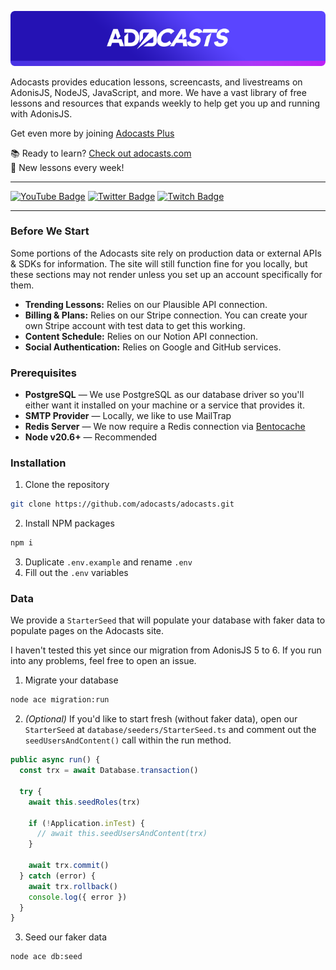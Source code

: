 ![Adocasts](https://github.com/adocasts/.github/blob/main/assets/brand-banner-rounded.png?raw=true)

Adocasts provides education lessons, screencasts, and livestreams on AdonisJS, NodeJS, JavaScript, and more. We have a vast library of free lessons and resources that expands weekly to help get you up and running with AdonisJS. 

Get even more by joining [Adocasts Plus](https://adocasts.com/pricing)

📚 Ready to learn? [Check out adocasts.com](https://adocasts.com)  
🎉 New lessons every week!

---
[![YouTube Badge](https://img.shields.io/youtube/channel/subscribers/UCTEKX3KQAJi7_0-_rSz0Edg?logo=YouTube&style=for-the-badge)](https://youtube.com/adocasts)
[![Twitter Badge](https://img.shields.io/twitter/follow/adocasts?logo=twitter&logoColor=white&style=for-the-badge)](https://twitter.com/adocasts)
[![Twitch Badge](https://img.shields.io/twitch/status/adocasts?logo=twitch&logoColor=white&style=for-the-badge)](https://twitch.tv/adocasts)

___

### Before We Start
Some portions of the Adocasts site rely on production data or external APIs & SDKs for information. The site will still function fine for you locally, but these sections may not render unless you set up an account specifically for them.
* **Trending Lessons:** Relies on our Plausible API connection.
* **Billing & Plans:** Relies on our Stripe connection. You can create your own Stripe account with test data to get this working.
* **Content Schedule:** Relies on our Notion API connection.
* **Social Authentication:** Relies on Google and GitHub services.

### Prerequisites
* **PostgreSQL** &mdash; We use PostgreSQL as our database driver so you'll either want it installed on your machine or a service that provides it.
* **SMTP Provider** &mdash; Locally, we like to use MailTrap
* **Redis Server** &mdash; We now require a Redis connection via [Bentocache](https://bentocache.dev/docs/introduction)
* **Node v20.6+** &mdash; Recommended

### Installation
1. Clone the repository
```sh
git clone https://github.com/adocasts/adocasts.git
```
2. Install NPM packages
```sh
npm i
```
3. Duplicate `.env.example` and rename `.env`
4. Fill out the `.env` variables

### Data
We provide a `StarterSeed` that will populate your database with faker data to populate pages on the Adocasts site.

I haven't tested this yet since our migration from AdonisJS 5 to 6. If you run into any problems, feel free to open an issue.

1. Migrate your database
```sh
node ace migration:run
```
2. _(Optional)_ If you'd like to start fresh (without faker data), open our `StarterSeed` at `database/seeders/StarterSeed.ts` and comment out the `seedUsersAndContent()` call within the run method.
```ts
public async run() {
  const trx = await Database.transaction()
  
  try {
    await this.seedRoles(trx)

    if (!Application.inTest) {
      // await this.seedUsersAndContent(trx)
    }

    await trx.commit()
  } catch (error) {
    await trx.rollback()
    console.log({ error })
  }
}
```
3. Seed our faker data
```sh
node ace db:seed
```
